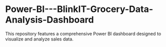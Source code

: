 # Power-BI---BlinkIT-Grocery-Data-Analysis-Dashboard
This repository features a comprehensive Power BI dashboard designed to visualize and analyze sales data.
